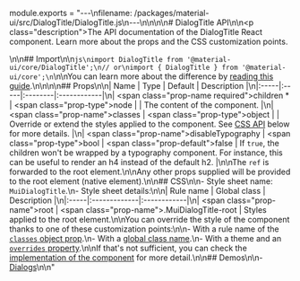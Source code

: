 module.exports = "---\nfilename: /packages/material-ui/src/DialogTitle/DialogTitle.js\n---\n\n<!--- This documentation is automatically generated, do not try to edit it. -->\n\n# DialogTitle API\n\n<p class=\"description\">The API documentation of the DialogTitle React component. Learn more about the props and the CSS customization points.</p>\n\n## Import\n\n```js\nimport DialogTitle from '@material-ui/core/DialogTitle';\n// or\nimport { DialogTitle } from '@material-ui/core';\n```\n\nYou can learn more about the difference by [reading this guide](/guides/minimizing-bundle-size/).\n\n\n\n## Props\n\n| Name | Type | Default | Description |\n|:-----|:-----|:--------|:------------|\n| <span class=\"prop-name required\">children&nbsp;*</span> | <span class=\"prop-type\">node</span> |  | The content of the component. |\n| <span class=\"prop-name\">classes</span> | <span class=\"prop-type\">object</span> |  | Override or extend the styles applied to the component. See [CSS API](#css) below for more details. |\n| <span class=\"prop-name\">disableTypography</span> | <span class=\"prop-type\">bool</span> | <span class=\"prop-default\">false</span> | If `true`, the children won't be wrapped by a typography component. For instance, this can be useful to render an h4 instead of the default h2. |\n\nThe `ref` is forwarded to the root element.\n\nAny other props supplied will be provided to the root element (native element).\n\n## CSS\n\n- Style sheet name: `MuiDialogTitle`.\n- Style sheet details:\n\n| Rule name | Global class | Description |\n|:-----|:-------------|:------------|\n| <span class=\"prop-name\">root</span> | <span class=\"prop-name\">.MuiDialogTitle-root</span> | Styles applied to the root element.\n\nYou can override the style of the component thanks to one of these customization points:\n\n- With a rule name of the [`classes` object prop](/customization/components/#overriding-styles-with-classes).\n- With a [global class name](/customization/components/#overriding-styles-with-global-class-names).\n- With a theme and an [`overrides` property](/customization/globals/#css).\n\nIf that's not sufficient, you can check the [implementation of the component](https://github.com/Foso/material-ui/blob/master/packages/material-ui/src/DialogTitle/DialogTitle.js) for more detail.\n\n## Demos\n\n- [Dialogs](/components/dialogs/)\n\n"